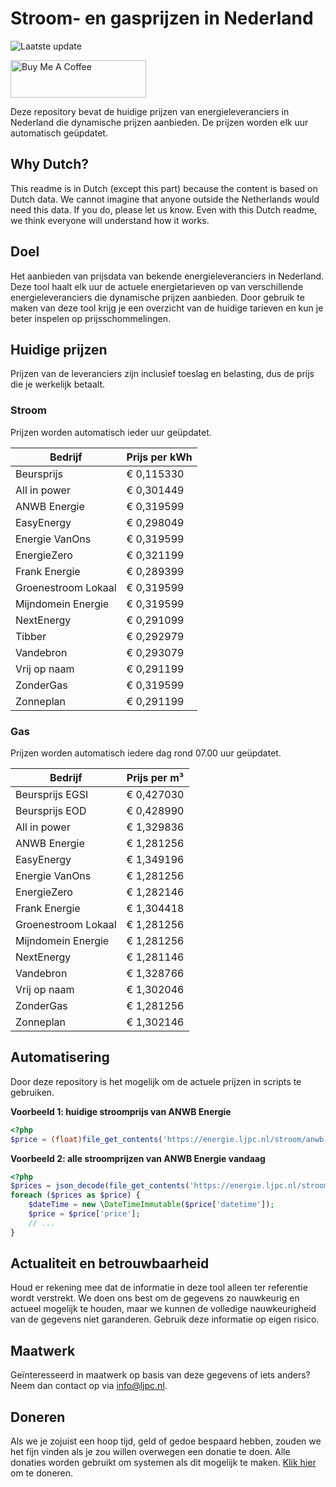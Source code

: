 # Stroom- en gasprijzen in Nederland

![Laatste update](https://img.shields.io/badge/laatste%20update-2024--11--12%2023%3A00%20CET-brightgreen)

<a href="https://www.buymeacoffee.com/Lars-" target="_blank"><img src="https://cdn.buymeacoffee.com/buttons/v2/default-orange.png" alt="Buy Me A Coffee" height="60" style="height: 60px !important;width: 217px !important;" ></a>

Deze repository bevat de huidige prijzen van energieleveranciers in Nederland die dynamische prijzen aanbieden. De prijzen worden elk uur automatisch geüpdatet.

## Why Dutch?

This readme is in Dutch (except this part) because the content is based on Dutch data. We cannot imagine that anyone outside the Netherlands would need this data. If you do, please let us know. Even with this Dutch readme, we think
everyone will understand how it works.

## Doel

Het aanbieden van prijsdata van bekende energieleveranciers in Nederland. Deze tool haalt elk uur de actuele energietarieven op van verschillende energieleveranciers die dynamische prijzen aanbieden. Door gebruik te maken van deze tool
krijg je een overzicht van de huidige tarieven en kun je beter inspelen op prijsschommelingen.

## Huidige prijzen

Prijzen van de leveranciers zijn inclusief toeslag en belasting, dus de prijs die je werkelijk betaalt.

### Stroom

Prijzen worden automatisch ieder uur geüpdatet.

 Bedrijf | Prijs per kWh 
---------|---------------
Beursprijs | € 0,115330
All in power | € 0,301449
ANWB Energie | € 0,319599
EasyEnergy | € 0,298049
Energie VanOns | € 0,319599
EnergieZero | € 0,321199
Frank Energie | € 0,289399
Groenestroom Lokaal | € 0,319599
Mijndomein Energie | € 0,319599
NextEnergy | € 0,291099
Tibber | € 0,292979
Vandebron | € 0,293079
Vrij op naam | € 0,291199
ZonderGas | € 0,319599
Zonneplan | € 0,291199


### Gas

Prijzen worden automatisch iedere dag rond 07.00 uur geüpdatet.

 Bedrijf | Prijs per m³ 
---------|--------------
Beursprijs EGSI | € 0,427030
Beursprijs EOD | € 0,428990
All in power | € 1,329836
ANWB Energie | € 1,281256
EasyEnergy | € 1,349196
Energie VanOns | € 1,281256
EnergieZero | € 1,282146
Frank Energie | € 1,304418
Groenestroom Lokaal | € 1,281256
Mijndomein Energie | € 1,281256
NextEnergy | € 1,281146
Vandebron | € 1,328766
Vrij op naam | € 1,302046
ZonderGas | € 1,281256
Zonneplan | € 1,302146


## Automatisering

Door deze repository is het mogelijk om de actuele prijzen in scripts te gebruiken.

**Voorbeeld 1: huidige stroomprijs van ANWB Energie**

```php
<?php
$price = (float)file_get_contents('https://energie.ljpc.nl/stroom/anwb-energie-nu.txt');

```

**Voorbeeld 2: alle stroomprijzen van ANWB Energie vandaag**

```php
<?php
$prices = json_decode(file_get_contents('https://energie.ljpc.nl/stroom/all-in-power-vandaag.json'),true);
foreach ($prices as $price) {
    $dateTime = new \DateTimeImmutable($price['datetime']);
    $price = $price['price'];
    // ...
}
```

## Actualiteit en betrouwbaarheid

Houd er rekening mee dat de informatie in deze tool alleen ter referentie wordt verstrekt. We doen ons best om de gegevens zo nauwkeurig en actueel mogelijk te houden, maar we kunnen de volledige nauwkeurigheid van de gegevens niet
garanderen. Gebruik deze informatie op eigen risico.

## Maatwerk

Geïnteresseerd in maatwerk op basis van deze gegevens of iets anders? Neem dan contact op
via [info@ljpc.nl](mailto:info@ljpc.nl?subject=Energie%20prijzen).

## Doneren

Als we je zojuist een hoop tijd, geld of gedoe bespaard hebben, zouden we het fijn vinden als je zou willen overwegen een
donatie te doen. Alle donaties worden gebruikt om systemen als dit mogelijk te
maken. [Klik hier](https://www.buymeacoffee.com/Lars-) om te doneren.
